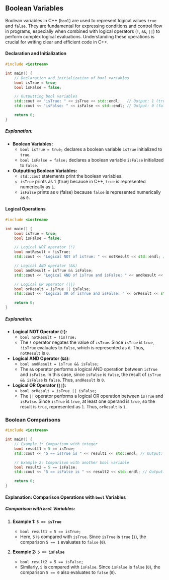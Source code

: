 ## Boolean Variables

Boolean variables in C++ (`bool`) are used to represent logical values `true` and `false`. They are fundamental for expressing conditions and control flow in programs, especially when combined with logical operators (`!`, `&&`, `||`) to perform complex logical evaluations. Understanding these operations is crucial for writing clear and efficient code in C++.

#### Declaration and Initialization

```cpp
#include <iostream>

int main() {
    // Declaration and initialization of bool variables
    bool isTrue = true;
    bool isFalse = false;

    // Outputting bool variables
    std::cout << "isTrue: " << isTrue << std::endl;   // Output: 1 (true)
    std::cout << "isFalse: " << isFalse << std::endl; // Output: 0 (false)

    return 0;
}
```

##### Explanation:

- **Boolean Variables:**
  - `bool isTrue = true;` declares a boolean variable `isTrue` initialized to `true`.
  - `bool isFalse = false;` declares a boolean variable `isFalse` initialized to `false`.
- **Outputting Boolean Variables:**
  - `std::cout` statements print the boolean variables.
  - `isTrue` prints as `1` (true) because in C++, `true` is represented numerically as `1`.
  - `isFalse` prints as `0` (false) because `false` is represented numerically as `0`.

#### Logical Operations

```cpp
#include <iostream>

int main() {
    bool isTrue = true;
    bool isFalse = false;

    // Logical NOT operator (!)
    bool notResult = !isTrue;
    std::cout << "Logical NOT of isTrue: " << notResult << std::endl; // Output: 0 (false)

    // Logical AND operator (&&)
    bool andResult = isTrue && isFalse;
    std::cout << "Logical AND of isTrue and isFalse: " << andResult << std::endl; // Output: 0 (false)

    // Logical OR operator (||)
    bool orResult = isTrue || isFalse;
    std::cout << "Logical OR of isTrue and isFalse: " << orResult << std::endl; // Output: 1 (true)

    return 0;
}
```

##### Explanation:

- **Logical NOT Operator (`!`):**
  - `bool notResult = !isTrue;`
  - The `!` operator negates the value of `isTrue`. Since `isTrue` is `true`, `!isTrue` evaluates to `false`, which is represented as `0`. Thus, `notResult` is `0`.
- **Logical AND Operator (`&&`):**
  - `bool andResult = isTrue && isFalse;`
  - The `&&` operator performs a logical AND operation between `isTrue` and `isFalse`. In this case, since `isFalse` is `false`, the result of `isTrue && isFalse` is `false`. Thus, `andResult` is `0`.
- **Logical OR Operator (`||`):**
  - `bool orResult = isTrue || isFalse;`
  - The `||` operator performs a logical OR operation between `isTrue` and `isFalse`. Since `isTrue` is `true`, at least one operand is `true`, so the result is `true`, represented as `1`. Thus, `orResult` is `1`.

### Boolean Comparisons

```cpp
#include <iostream>

int main() {
    // Example 1: Comparison with integer
    bool result1 = 5 == isTrue;
    std::cout << "5 == isTrue is " << result1 << std::endl; // Output: 0 (false)

    // Example 2: Comparison with another bool variable
    bool result2 = 5 == isFalse;
    std::cout << "5 == isFalse is " << result2 << std::endl; // Output: 0 (false)

    return 0;
}
```

#### Explanation: Comparison Operations with `bool` Variables

##### Comparison with `bool` Variables:

1. **Example 1: `5 == isTrue`**

   - `bool result1 = 5 == isTrue;`
   - Here, `5` is compared with `isTrue`. Since `isTrue` is `true` (`1`), the comparison `5 == 1` evaluates to `false` (`0`).

2. **Example 2: `5 == isFalse`**
   - `bool result2 = 5 == isFalse;`
   - Similarly, `5` is compared with `isFalse`. Since `isFalse` is `false` (`0`), the comparison `5 == 0` also evaluates to `false` (`0`).
